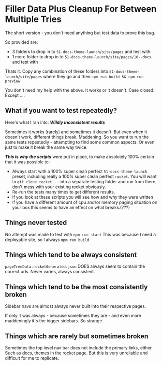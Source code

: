 # Filler Data Plus Cleanup For Between Multiple Tries

The short version - you don't need anything but test data to prove this bug.

So provided are:

- 3 folders to drop in to `51-docs-theme-launch/site/pages` and test with
- 1 more folder to drop in to `51-docs-theme-launch/site/pages/10--docs` and test with

Thats it. Copy any combination of these folders into `51-docs-theme-launch/site/pages` where they go and then `npm run build && npm run preview`

You don't need my help with the above. It works or it doesn't. Case closed. Except ....

## What if you want to test repeatedly?

Here's what I ran into: _**Wildly inconsistent results**_ 

Sometimes it works (rarely) and sometimes it doesn't. But even when it doesn't work, different things break. Maddening. So you want to run the same tests repeatedly - attempting to find some common aspects. Or even just to make it break the same way twice.

_**This is why the scripts**_ were put in place, to make absolutely 100% certain that it was possible to:

- Always start with a 100% super clean perfect `51-docs-theme-launch` preset, including really a 100% super clean perfect `rocket`. You will want to `git clone rocket...` into a separate testing folder and run from there, don't mess with your existing rocket obviously.
- Re-run the tests many times to get different results.
- If you look at these scripts you will see how and why they were written
- If you have a different amount of cpu and/or memory paging situation on your box this seems to have an effect on what breaks.(???)

## Things never tested

No attempt was made to test with `npm run start` This was because I need a deployable site, so I always `npm run build`

## Things which tend to be always consistent

`pageTreeData.rocketGenerated.json` DOES always seem to contain the correct urls. Never varies, always consistent.

## Things which tend to be the most consistently broken

Sidebar navs are almost always never built into their respective pages.

If only it was always - because sometimes they are - and even more maddeningly it's the bigger sidebars. So strange.

## Things which are rarely but sometimes broken

Sometimes the top level nav bar does not include the primary links, either. Such as docs, themes in the rocket page. But this is very unreliable and difficult for me to replicate.
